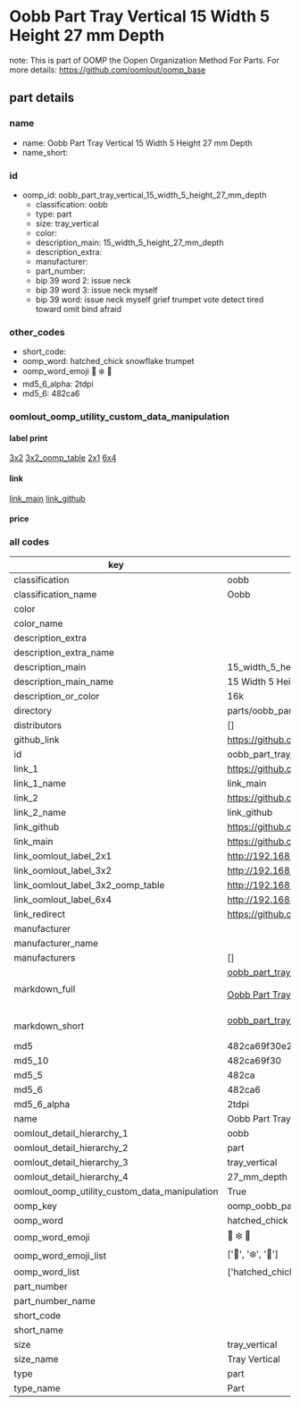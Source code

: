 # Oobb Part Tray Vertical 15 Width 5 Height 27 mm Depth  

note: This is part of OOMP the Oopen Organization Method For Parts. For more details: https://github.com/oomlout/oomp_base

##  part details
  







### name
* name: Oobb Part Tray Vertical 15 Width 5 Height 27 mm Depth
* name_short: 
### id
* oomp_id: oobb_part_tray_vertical_15_width_5_height_27_mm_depth
  * classification: oobb
  * type: part
  * size: tray_vertical
  * color: 
  * description_main: 15_width_5_height_27_mm_depth
  * description_extra: 
  * manufacturer: 
  * part_number: 
  * bip 39 word 2: issue neck
  * bip 39 word 3: issue neck myself
  * bip 39 word: issue neck myself grief trumpet vote detect tired toward omit bind afraid

### other_codes
* short_code: 
* oomp_word: hatched_chick snowflake trumpet
* oomp_word_emoji :hatched_chick: :snowflake: :trumpet:
* md5_6_alpha: 2tdpi
* md5_6: 482ca6






### oomlout_oomp_utility_custom_data_manipulation
#### label print
[3x2](http://192.168.1.245:1112/?label=oomp%202tdpi)
[3x2_oomp_table](http://192.168.1.108:1112/?label=oomp%202tdpi)
[2x1](http://192.168.1.242:1112/?label=oomp%202tdpi)
[6x4](http://192.168.1.55:1112/?label=oomp%202tdpi)    

#### link

[link_main](https://github.com/oomlout/oomlout_oomp_version_1_messy/tree/main/parts/oobb_part_tray_vertical_15_width_5_height_27_mm_depth) [link_github](https://github.com/oomlout/oomlout_oomp_version_1_messy/tree/main/parts/oobb_part_tray_vertical_15_width_5_height_27_mm_depth)                             

#### price







### all codes 
| key | value |  
| --- | --- |  
| classification | oobb |  
| classification_name | Oobb |  
| color |  |  
| color_name |  |  
| description_extra |  |  
| description_extra_name |  |  
| description_main | 15_width_5_height_27_mm_depth |  
| description_main_name | 15 Width 5 Height 27 mm Depth |  
| description_or_color | 16k |  
| directory | parts/oobb_part_tray_vertical_15_width_5_height_27_mm_depth |  
| distributors | [] |  
| github_link | https://github.com/oomlout/oomlout_oomp_part_src/tree/main/parts/oobb_part_tray_vertical_15_width_5_height_27_mm_depth |  
| id | oobb_part_tray_vertical_15_width_5_height_27_mm_depth |  
| link_1 | https://github.com/oomlout/oomlout_oomp_version_1_messy/tree/main/parts/oobb_part_tray_vertical_15_width_5_height_27_mm_depth |  
| link_1_name | link_main |  
| link_2 | https://github.com/oomlout/oomlout_oomp_version_1_messy/tree/main/parts/oobb_part_tray_vertical_15_width_5_height_27_mm_depth |  
| link_2_name | link_github |  
| link_github | https://github.com/oomlout/oomlout_oomp_version_1_messy/tree/main/parts/oobb_part_tray_vertical_15_width_5_height_27_mm_depth |  
| link_main | https://github.com/oomlout/oomlout_oomp_version_1_messy/tree/main/parts/oobb_part_tray_vertical_15_width_5_height_27_mm_depth |  
| link_oomlout_label_2x1 | http://192.168.1.242:1112/?label=oomp%202tdpi |  
| link_oomlout_label_3x2 | http://192.168.1.245:1112/?label=oomp%202tdpi |  
| link_oomlout_label_3x2_oomp_table | http://192.168.1.108:1112/?label=oomp%202tdpi |  
| link_oomlout_label_6x4 | http://192.168.1.55:1112/?label=oomp%202tdpi |  
| link_redirect | https://github.com/oomlout/oomlout_oomp_version_1_messy/tree/main/parts/oobb_part_tray_vertical_15_width_5_height_27_mm_depth |  
| manufacturer |  |  
| manufacturer_name |  |  
| manufacturers | [] |  
| markdown_full | [oobb_part_tray_vertical_15_width_5_height_27_mm_depth](none)<br>[](none)<br>[Oobb Part Tray Vertical 15 Width 5 Height 27 Mm Depth](none)<br><br> |  
| markdown_short | [oobb_part_tray_vertical_15_width_5_height_27_mm_depth](none)<br><br> |  
| md5 | 482ca69f30e2a78fd7f4c66924a4ebb5 |  
| md5_10 | 482ca69f30 |  
| md5_5 | 482ca |  
| md5_6 | 482ca6 |  
| md5_6_alpha | 2tdpi |  
| name | Oobb Part Tray Vertical 15 Width 5 Height 27 mm Depth |  
| oomlout_detail_hierarchy_1 | oobb |  
| oomlout_detail_hierarchy_2 | part |  
| oomlout_detail_hierarchy_3 | tray_vertical |  
| oomlout_detail_hierarchy_4 | 27_mm_depth |  
| oomlout_oomp_utility_custom_data_manipulation | True |  
| oomp_key | oomp_oobb_part_tray_vertical_15_width_5_height_27_mm_depth |  
| oomp_word | hatched_chick snowflake trumpet |  
| oomp_word_emoji | :hatched_chick: :snowflake: :trumpet: |  
| oomp_word_emoji_list | [':hatched_chick:', ':snowflake:', ':trumpet:'] |  
| oomp_word_list | ['hatched_chick', 'snowflake', 'trumpet'] |  
| part_number |  |  
| part_number_name |  |  
| short_code |  |  
| short_name |  |  
| size | tray_vertical |  
| size_name | Tray Vertical |  
| type | part |  
| type_name | Part |  
